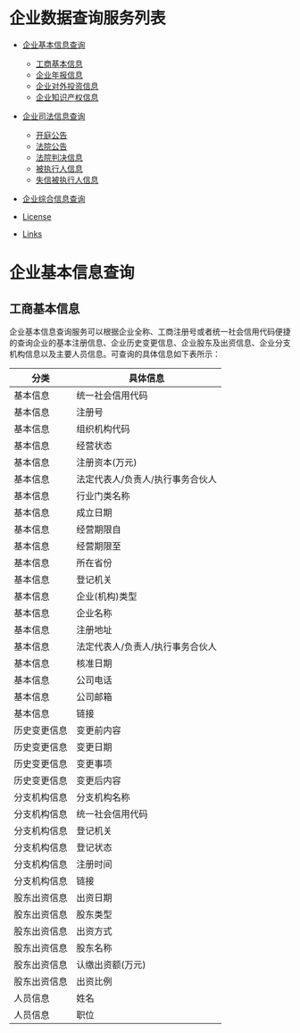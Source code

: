 # 企业数据查询服务列表

- [企业基本信息查询](#企业基本信息查询)

    - [工商基本信息](##工商基本信息)
    - [企业年报信息](#composer)
    - [企业对外投资信息](#)
    - [企业知识产权信息](#)

- [企业司法信息查询](#typo3-setup)

    - [开庭公告](#extension)
    - [法院公告](#database)
    - [法院判决信息](#database)
    - [被执行人信息](#database)
    - [失信被执行人信息](#database)

- [企业综合信息查询](#typo3-setup)

- [License](#license)

- [Links](#links)

# 企业基本信息查询
## 工商基本信息
企业基本信息查询服务可以根据企业全称、工商注册号或者统一社会信用代码便捷的查询企业的基本注册信息、企业历史变更信息、企业股东及出资信息、企业分支机构信息以及主要人员信息。可查询的具体信息如下表所示：

| 分类         | 具体信息                         |
| ------------ | -------------------------------- |
| 基本信息     | 统一社会信用代码                 |
| 基本信息     | 注册号                           |
| 基本信息     | 组织机构代码                     |
| 基本信息     | 经营状态                         |
| 基本信息     | 注册资本(万元)                   |
| 基本信息     | 法定代表人/负责人/执行事务合伙人 |
| 基本信息     | 行业门类名称                     |
| 基本信息     | 成立日期                         |
| 基本信息     | 经营期限自                       |
| 基本信息     | 经营期限至                       |
| 基本信息     | 所在省份                         |
| 基本信息     | 登记机关                         |
| 基本信息     | 企业(机构)类型                   |
| 基本信息     | 企业名称                         |
| 基本信息     | 注册地址                         |
| 基本信息     | 法定代表人/负责人/执行事务合伙人 |
| 基本信息     | 核准日期                         |
| 基本信息     | 公司电话                         |
| 基本信息     | 公司邮箱                         |
| 基本信息     | 链接                             |
| 历史变更信息 | 变更前内容                       |
| 历史变更信息 | 变更日期                         |
| 历史变更信息 | 变更事项                         |
| 历史变更信息 | 变更后内容                       |
| 分支机构信息 | 分支机构名称                     |
| 分支机构信息 | 统一社会信用代码                 |
| 分支机构信息 | 登记机关                         |
| 分支机构信息 | 登记状态                         |
| 分支机构信息 | 注册时间                         |
| 分支机构信息 | 链接                             |
| 股东出资信息 | 出资日期                         |
| 股东出资信息 | 股东类型                         |
| 股东出资信息 | 出资方式                         |
| 股东出资信息 | 股东名称                         |
| 股东出资信息 | 认缴出资额(万元)                 |
| 股东出资信息 | 出资比例                         |
| 人员信息     | 姓名                             |
| 人员信息     | 职位                             |